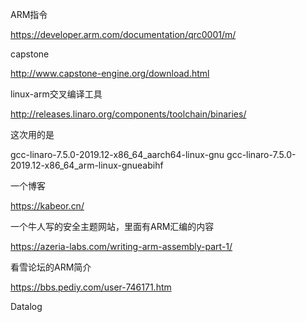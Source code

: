 ARM指令

https://developer.arm.com/documentation/qrc0001/m/

capstone

http://www.capstone-engine.org/download.html

linux-arm交叉编译工具

http://releases.linaro.org/components/toolchain/binaries/

这次用的是

gcc-linaro-7.5.0-2019.12-x86_64_aarch64-linux-gnu
gcc-linaro-7.5.0-2019.12-x86_64_arm-linux-gnueabihf



一个博客

https://kabeor.cn/



一个牛人写的安全主题网站，里面有ARM汇编的内容

https://azeria-labs.com/writing-arm-assembly-part-1/



看雪论坛的ARM简介

https://bbs.pediy.com/user-746171.htm



Datalog



















